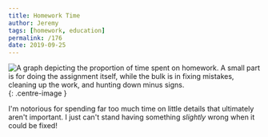 ```yaml
---
title: Homework Time
author: Jeremy
tags: [homework, education]
permalink: /176
date: 2019-09-25
---
```


![A graph depicting the proportion of time spent on homework. A small part is for doing the assignment itself, while the bulk is in fixing mistakes, cleaning up the work, and hunting down minus signs.](https://res.cloudinary.com/dh3hm8pb7/image/upload/c_scale,q_auto:best,w_615/v1535842782/Handwaving/Published/HomeworkTime.png){: .centre-image }

I'm notorious for spending far too much time on little details that ultimately aren't important. I just can't stand having something *slightly* wrong when it could be fixed!
